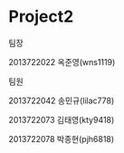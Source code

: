 Project2
====================

팀장

2013722022 옥준영(wns1119)

팀원

2013722042 송민규(lilac778)

2013722073 김태영(kty9418)

2013722078 박종현(pjh6818)
